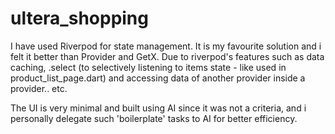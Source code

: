 # ultera_shopping


I have used Riverpod for state management. It is my favourite solution and i felt it better than Provider and GetX. Due to riverpod's features such as data caching, .select (to selectively listening to items state - like used in product_list_page.dart) and accessing data of another provider inside a provider.. etc.

The UI is very minimal and built using AI since it was not a criteria, and i personally delegate such 'boilerplate' tasks to AI for better efficiency.